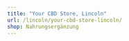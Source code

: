 ```yaml
---
title: "Your CBD Store, Lincoln"
url: /lincoln/your-cbd-store-lincoln/
shop: Nahrungsergänzung
---
```

